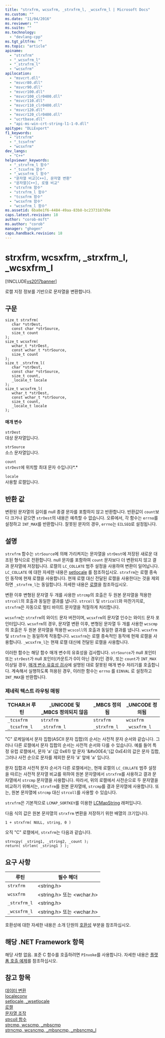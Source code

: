 ```yaml
---
title: "strxfrm, wcsxfrm, _strxfrm_l, _wcsxfrm_l | Microsoft Docs"
ms.custom: ""
ms.date: "11/04/2016"
ms.reviewer: ""
ms.suite: ""
ms.technology: 
  - "devlang-cpp"
ms.tgt_pltfrm: ""
ms.topic: "article"
apiname: 
  - "strxfrm"
  - "_wcsxfrm_l"
  - "_strxfrm_l"
  - "wcsxfrm"
apilocation: 
  - "msvcrt.dll"
  - "msvcr80.dll"
  - "msvcr90.dll"
  - "msvcr100.dll"
  - "msvcr100_clr0400.dll"
  - "msvcr110.dll"
  - "msvcr110_clr0400.dll"
  - "msvcr120.dll"
  - "msvcr120_clr0400.dll"
  - "ucrtbase.dll"
  - "api-ms-win-crt-string-l1-1-0.dll"
apitype: "DLLExport"
f1_keywords: 
  - "strxfrm"
  - "_tcsxfrm"
  - "wcsxfrm"
dev_langs: 
  - "C++"
helpviewer_keywords: 
  - "_strxfrm_l 함수"
  - "_tcsxfrm 함수"
  - "_wcsxfrm_l 함수"
  - "문자열 비교[C++], 문자열 변환"
  - "문자열[C++], 로캘 비교"
  - "strxfrm 함수"
  - "strxfrm_l 함수"
  - "tcsxfrm 함수"
  - "wcsxfrm 함수"
  - "wcsxfrm_l 함수"
ms.assetid: 6ba8e1f6-4484-49aa-83b8-bc2373187d9e
caps.latest.revision: 18
author: "corob-msft"
ms.author: "corob"
manager: "ghogen"
caps.handback.revision: 18
---
```

# strxfrm, wcsxfrm, _strxfrm_l, _wcsxfrm_l
[!INCLUDE[vs2017banner](../../assembler/inline/includes/vs2017banner.md)]

로캘 지정 정보를 기반으로 문자열을 변환합니다.  
  
## 구문  
  
```  
size_t strxfrm(  
   char *strDest,  
   const char *strSource,  
   size_t count   
);  
size_t wcsxfrm(  
   wchar_t *strDest,  
   const wchar_t *strSource,  
   size_t count   
);  
size_t _strxfrm_l(  
   char *strDest,  
   const char *strSource,  
   size_t count,  
   _locale_t locale  
);  
size_t wcsxfrm_l(  
   wchar_t *strDest,  
   const wchar_t *strSource,  
   size_t count,  
   _locale_t locale  
);  
```  
  
#### 매개 변수  
 `strDest`  
 대상 문자열입니다.  
  
 `strSource`  
 소스 문자열입니다.  
  
 `count`  
 `strDest`에 위치할 최대 문자 수입니다*.*  
  
 `locale`  
 사용할 로캘입니다.  
  
## 반환 값  
 변환된 문자열의 길이를 null 종결 문자를 포함하지 않고 반환합니다.  반환값이 `count`보다 크거나 같으면 `strDest`의 내용은 예측할 수 없습니다.  오류에서, 각 함수는 `errno`를 설정하고 `INT_MAX`를 반환합니다.  잘못된 문자의 경우, `errno`는 `EILSEQ`로 설정됩니다.  
  
## 설명  
 `strxfrm` 함수는 `strSource`에 의해 가리켜지는 문자열을 `strDest`에 저장된 새로운 대조된 형식으로 전환합니다.  null 문자를 포함하여 `count` 문자보다 더 변환되지 않고 결과 문자열에 저장됩니다.  로캘의 `LC_COLLATE` 범주 설정을 사용하여 변환이 일어납니다.  `LC_COLLATE` 에 대한 자세한 내용은 [setlocale](../../c-runtime-library/reference/setlocale-wsetlocale.md) 를 참조하십시오.  `strxfrm`는 로캘 종속인 동작에 현재 로캘을 사용합니다. 현재 로캘 대신 전달된 로캘을 사용한다는 것을 제외하면 `_strxfrm_l`는 동일합니다.  자세한 내용은 [로캘](../../c-runtime-library/locale.md)을 참조하십시오.  
  
 변환 이후 변형된 문자열 두 개를 사용한 `strcmp`의 호출은 두 원본 문자열을 적용한 `strcoll`의 호출과 동일한 결과를 냅니다.  `strcoll` 및 `stricoll`와 마찬가지로, `strxfrm`은 자동으로 멀티 바이트 문자열을 적절하게 처리합니다.  
  
 `wcsxfrm`는 `strxfrm`의 와이드 문자 버전이며, `wcsxfrm`의 문자열 인수는 와이드 문자 포인터입니다.  `wcsxfrm`의 경우, 문자열 변환 이후, 변형된 문자열 두 개를 사용한 `wcscmp`의 호출은 두 원본 문자열을 적용한 `wcscoll`의 호출과 동일한 결과를 냅니다.  `wcsxfrm` 및 `strxfrm` 는 동일하게 작동합니다.  `wcsxfrm`는 로캘 종속적인 동작에 현재 로캘을 사용합니다. `_wcsxfrm_l`는 현재 로캘 대신에 전달된 로캘을 사용합니다.  
  
 이러한 함수는 해당 함수 매개 변수의 유효성을 검사합니다.  `strSource`가 null 포인터 또는 `strDest`가 null 포인터\(카운트가 0이 아닌 경우\)인 경우, 또는 `count`가 `INT_MAX` 이상일 경우, [매개 변수 유효성 검사](../../c-runtime-library/parameter-validation.md)에 설명된 대로 잘못된 매개 변수 처리기를 호출합니다.  계속해서 실행하도록 허용된 경우, 이러한 함수는 `errno` 를 `EINVAL` 로 설정하고 `INT_MAX`을 반환합니다.  
  
### 제네릭 텍스트 라우팅 매핑  
  
|TCHAR.H 루틴|\_UNICODE 및 \_MBCS 정의되지 않음|\_MBCS 정의됨|\_UNICODE 정의됨|  
|----------------|--------------------------------|----------------|-------------------|  
|`_tcsxfrm`|`strxfrm`|`strxfrm`|`wcsxfrm`|  
|`_tcsxfrm_l`|`_strxfrm_l`|`_strxfrm_l`|`_wcsxfrm_l`|  
  
 "C" 로케일에서 문자 집합\(ASCII 문자 집합\)의 순서는 사전적 문자 순서와 같습니다.  그러나 다른 로캘에서 문자 집합의 순서는 사전적 순서와 다를 수 있습니다.  예를 들어 특정 유럽 로캘에서, 문자 'a' \(값 0x61\) 앞 문자 '&\#x00E4;'\(값 0xE4\)의 값은 문자 집합, 그러나 사전 순으로 문자를 제외한 문자 'ä' 앞에 'a' 입니다.  
  
 문자 집합과 사전적 문자 순서가 다른 로캘에서는, 현재 로캘의 `LC_COLLATE` 범주 설정을 따르는 사전적 문자열 비교를 위하여 원본 문자열에서 `strxfrm`를 사용하고 결과 문자열에서 `strcmp` 문자열을 사용합니다.  따라서, 위의 로캘에서 사전순으로 두 문자열을 비교하기 위해서는, `strxfrm`를 원본 문자열에, `strcmp`를 결과 문자열에 사용합니다.  또는, 원본 문자열에 `strcmp` 대신 `strcoll`를 사용할 수 있습니다.  
  
 `strxfrm`은 기본적으로 `LCMAP_SORTKEY`를 이용한 [LCMapString](http://msdn.microsoft.com/library/windows/desktop/dd318700) 래퍼입니다.  
  
 다음 식의 값은 원본 문자열의 `strxfrm` 변환을 저장하기 위한 배열의 크기입니다.  
  
```  
1 + strxfrm( NULL, string, 0 )  
```  
  
 오직 "C" 로캘에서, `strxfrm`는 다음과 같습니다.  
  
```  
strncpy( _string1, _string2, _count );  
return( strlen( _string1 ) );  
```  
  
## 요구 사항  
  
|루틴|필수 헤더|  
|--------|-----------|  
|`strxfrm`|\<string.h\>|  
|`wcsxfrm`|\<string.h\> 또는 \<wchar.h\>|  
|`_strxfrm_l`|\<string.h\>|  
|`_wcsxfrm_l`|\<string.h\> 또는 \<wchar.h\>|  
  
 호환성에 대한 자세한 내용은 소개 단원의 [호환성](../../c-runtime-library/compatibility.md) 부분을 참조하십시오.  
  
## 해당 .NET Framework 항목  
 해당 사항 없음. 표준 C 함수를 호출하려면 `PInvoke`를 사용합니다. 자세한 내용은 [플랫폼 호출 예제](../Topic/Platform%20Invoke%20Examples.md)를 참조하십시오.  
  
## 참고 항목  
 [데이터 변환](../../c-runtime-library/data-conversion.md)   
 [localeconv](../../c-runtime-library/reference/localeconv.md)   
 [setlocale, \_wsetlocale](../../c-runtime-library/reference/setlocale-wsetlocale.md)   
 [로캘](../../c-runtime-library/locale.md)   
 [문자열 조작](../../c-runtime-library/string-manipulation-crt.md)   
 [strcoll 함수](../../c-runtime-library/strcoll-functions.md)   
 [strcmp, wcscmp, \_mbscmp](../../c-runtime-library/reference/strcmp-wcscmp-mbscmp.md)   
 [strncmp, wcsncmp, \_mbsncmp, \_mbsncmp\_l](../../c-runtime-library/reference/strncmp-wcsncmp-mbsncmp-mbsncmp-l.md)